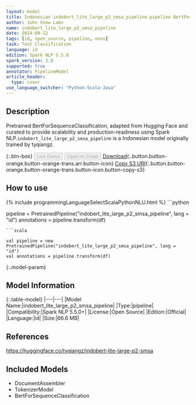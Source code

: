 ```yaml
---
layout: model
title: Indonesian indobert_lite_large_p2_smsa_pipeline pipeline BertForSequenceClassification from tyqiangz
author: John Snow Labs
name: indobert_lite_large_p2_smsa_pipeline
date: 2024-09-12
tags: [id, open_source, pipeline, onnx]
task: Text Classification
language: id
edition: Spark NLP 5.5.0
spark_version: 3.0
supported: true
annotator: PipelineModel
article_header:
  type: cover
use_language_switcher: "Python-Scala-Java"
---
```


## Description

Pretrained BertForSequenceClassification, adapted from Hugging Face and curated to provide scalability and production-readiness using Spark NLP.`indobert_lite_large_p2_smsa_pipeline` is a Indonesian model originally trained by tyqiangz.

{:.btn-box}
<button class="button button-orange" disabled>Live Demo</button>
<button class="button button-orange" disabled>Open in Colab</button>
[Download](https://s3.amazonaws.com/auxdata.johnsnowlabs.com/public/models/indobert_lite_large_p2_smsa_pipeline_id_5.5.0_3.0_1726182670614.zip){:.button.button-orange.button-orange-trans.arr.button-icon}
[Copy S3 URI](s3://auxdata.johnsnowlabs.com/public/models/indobert_lite_large_p2_smsa_pipeline_id_5.5.0_3.0_1726182670614.zip){:.button.button-orange.button-orange-trans.button-icon.button-copy-s3}

## How to use



<div class="tabs-box" markdown="1">
{% include programmingLanguageSelectScalaPythonNLU.html %}
```python

pipeline = PretrainedPipeline("indobert_lite_large_p2_smsa_pipeline", lang = "id")
annotations =  pipeline.transform(df)   

```
```scala

val pipeline = new PretrainedPipeline("indobert_lite_large_p2_smsa_pipeline", lang = "id")
val annotations = pipeline.transform(df)

```
</div>

{:.model-param}
## Model Information

{:.table-model}
|---|---|
|Model Name:|indobert_lite_large_p2_smsa_pipeline|
|Type:|pipeline|
|Compatibility:|Spark NLP 5.5.0+|
|License:|Open Source|
|Edition:|Official|
|Language:|id|
|Size:|66.6 MB|

## References

https://huggingface.co/tyqiangz/indobert-lite-large-p2-smsa

## Included Models

- DocumentAssembler
- TokenizerModel
- BertForSequenceClassification